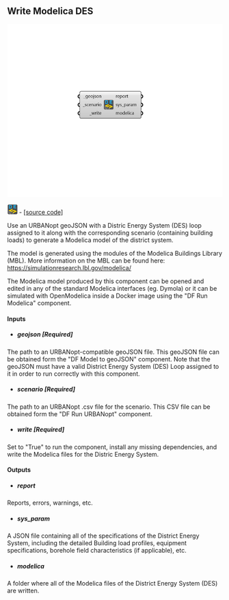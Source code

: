 ## Write Modelica DES

![](../../images/components/Write_Modelica_DES.png)

![](../../images/icons/Write_Modelica_DES.png) - [[source code]](https://github.com/ladybug-tools/dragonfly-grasshopper/blob/master/dragonfly_grasshopper/src//DF%20Write%20Modelica%20DES.py)


Use an URBANopt geoJSON with a Distric Energy System (DES) loop assigned to it along with the corresponding scenario (containing building loads) to generate a Modelica model of the district system. 

The model is generated using the modules of the Modelica Buildings Library (MBL). More information on the MBL can be found here: https://simulationresearch.lbl.gov/modelica/ 

The Modelica model produced by this component can be opened and edited in any of the standard Modelica interfaces (eg. Dymola) or it can be simulated with OpenModelica inside a Docker image using the "DF Run Modelica" component. 



#### Inputs
* ##### geojson [Required]
The path to an URBANopt-compatible geoJSON file. This geoJSON file can be obtained form the "DF Model to geoJSON" component. Note that the geoJSON must have a valid District Energy System (DES) Loop assigned to it in order to run correctly with this component. 
* ##### scenario [Required]
The path to an URBANopt .csv file for the scenario. This CSV file can be obtained form the "DF Run URBANopt" component. 
* ##### write [Required]
Set to "True" to run the component, install any missing dependencies, and write the Modelica files for the Distric Energy System. 

#### Outputs
* ##### report
Reports, errors, warnings, etc. 
* ##### sys_param
A JSON file containing all of the specifications of the District Energy System, including the detailed Building load profiles, equipment specifications, borehole field characteristics (if applicable), etc. 
* ##### modelica
A folder where all of the Modelica files of the District Energy System (DES) are written. 